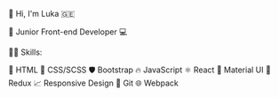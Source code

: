 👋 Hi, I'm Luka 🇬🇪

💼 Junior Front-end Developer 💻

🧑‍💻 Skills:

📝 HTML
🎨 CSS/SCSS
🛡️ Bootstrap
🔥 JavaScript
⚛️ React
💎 Material UI
🔄 Redux
📈 Responsive Design
🔨 Git
🌐 Webpack
